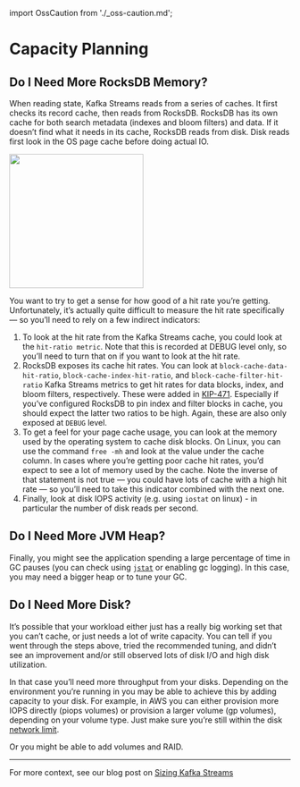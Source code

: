 import OssCaution from './_oss-caution.md';

# Capacity Planning

<OssCaution />

## Do I Need More RocksDB Memory?

When reading state, Kafka Streams reads from a series of caches. It first 
checks its record cache, then reads from RocksDB. RocksDB has its own 
cache for both search metadata (indexes and bloom filters) and data. If 
it doesn’t find what it needs in its cache, RocksDB reads from disk. 
Disk reads first look in the OS page cache before doing actual IO. 

<div style={{'text-align': 'center'}}>
<img src="/img/caching-layers.png" width="240" />
</div>

You want to try to get a sense for how good of a hit rate you’re getting. 
Unfortunately, it’s actually quite difficult to measure the hit rate 
specifically — so you’ll need to rely on a few indirect indicators:

1. To look at the hit rate from the Kafka Streams cache, you could look 
   at the `hit-ratio metric`. Note that this is recorded at DEBUG level 
   only, so you’ll need to turn that on if you want to look at the hit rate. 
2. RocksDB exposes its cache hit rates. You can look at 
   `block-cache-data-hit-ratio`, `block-cache-index-hit-ratio`, and 
   `block-cache-filter-hit-ratio` Kafka Streams metrics to get hit rates for 
   data blocks, index, and bloom filters, respectively. These were added in 
   [KIP-471](https://cwiki.apache.org/confluence/display/KAFKA/KIP-471).
   Especially if you’ve configured RocksDB to pin index and filter blocks in cache, 
   you should expect the latter two ratios to be high. Again, these are also 
   only exposed at `DEBUG` level.
3. To get a feel for your page cache usage, you can look at the memory used by 
   the operating system to cache disk blocks. On Linux, you can use the command 
   `free -mh` and look at the value under the cache column. In cases where you’re 
   getting poor cache hit rates, you’d expect to see a lot of memory used by the 
   cache. Note the inverse of that statement is not true — you could have lots of 
   cache with a high hit rate — so you’ll need to take this indicator combined 
   with the next one.
4. Finally, look at disk IOPS activity (e.g. using `iostat` on linux) - in 
   particular the number of disk reads per second.

## Do I Need More JVM Heap?

Finally, you might see the application spending a large percentage of time in GC 
pauses (you can check using [`jstat`](https://docs.oracle.com/javase/8/docs/technotes/tools/windows/jstat.html) 
or enabling gc logging). In this case, you may need a bigger heap or to tune your GC.

## Do I Need More Disk?

It’s possible that your workload either just has a really big working set that 
you can’t cache, or just needs a lot of write capacity.  You can tell if you 
went through the steps above, tried the recommended tuning, and didn’t see an 
improvement and/or still observed lots of disk I/O and high disk utilization.

In that case you’ll need more throughput from your disks. Depending on the 
environment you’re running in you may be able to achieve this by adding capacity 
to your disk. For example, in AWS you can either provision more IOPS directly 
(piops volumes) or provision a larger volume (gp volumes), depending on your 
volume type. Just make sure you’re still within the disk 
[network limit](https://docs.aws.amazon.com/AWSEC2/latest/UserGuide/ebs-optimized.html).

Or you might be able to add volumes and RAID.

<hr/>

For more context, see our blog post on 
[Sizing Kafka Streams](https://www.responsive.dev/blog/a-size-for-every-stream)
